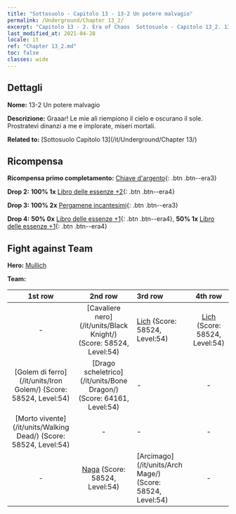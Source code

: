 ```yaml
---
title: "Sottosuolo - Capitolo 13 - 13-2 Un potere malvagio"
permalink: /Underground/Chapter 13_2/
excerpt: "Capitolo 13 - 2. Era of Chaos  Sottosuolo - Capitolo 13_2. 13-2 Un potere malvagio"
last_modified_at: 2021-04-28
locale: it
ref: "Chapter 13_2.md"
toc: false
classes: wide
---
```


## Dettagli

 **Nome:** 13-2 Un potere malvagio

 **Descrizione:** Graaar! Le mie ali riempiono il cielo e oscurano il sole. Prostratevi dinanzi a me e implorate, miseri mortali.

 **Related to:** [Sottosuolo Capitolo 13](/it/Underground/Chapter 13/)

## Ricompensa

 **Ricompensa primo completamento:** [Chiave d'argento](/ItemsIT/con_693/){: .btn .btn--era3}

 **Drop 2:** **100% 1x** [Libro delle essenze +2](/ItemsIT/mat_53/){: .btn .btn--era4}

 **Drop 3:** **100% 2x** [Pergamene incantesimi](/ItemsIT/con_694/){: .btn .btn--era3}

 **Drop 4:** **50% 0x** [Libro delle essenze +1](/ItemsIT/mat_46/){: .btn .btn--era4}, **50% 1x** [Libro delle essenze +1](/ItemsIT/mat_46/){: .btn .btn--era4}


## Fight against Team
 **Hero:** [Mullich](/it/heroes/Mullich/)

 **Team:**


  | 1st row | 2nd row | 3rd row | 4th row |
  |:----:|:----:|:----|:----:|
  | - | [Cavaliere nero](/it/units/Black Knight/) (Score: 58524, Level:54)  | [Lich](/it/units/Lich/) (Score: 58524, Level:54)  | [Lich](/it/units/Lich/) (Score: 58524, Level:54)  |
  | [Golem di ferro](/it/units/Iron Golem/) (Score: 58524, Level:54)  | [Drago scheletrico](/it/units/Bone Dragon/) (Score: 64161, Level:54)  | - | - |
  | [Morto vivente](/it/units/Walking Dead/) (Score: 58524, Level:54)  | - | - | - |
  | - | [Naga](/it/units/Naga/) (Score: 58524, Level:54)  | [Arcimago](/it/units/Arch Mage/) (Score: 58524, Level:54)  | - |


